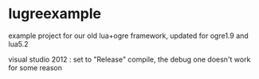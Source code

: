 lugreexample
============

example project for our old lua+ogre framework, updated for ogre1.9 and lua5.2

visual studio 2012 : set to "Release" compile, the debug one doesn't work for some reason
